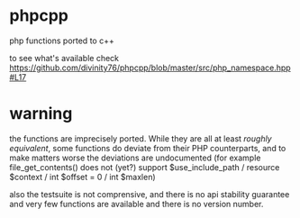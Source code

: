 # phpcpp
php functions ported to c++

to see what's available check https://github.com/divinity76/phpcpp/blob/master/src/php_namespace.hpp#L17

# warning

the functions are imprecisely ported. While they are all at least  _roughly equivalent_, some functions do deviate from their PHP counterparts, and to make matters worse the deviations are undocumented  (for example file_get_contents() does not (yet?) support $use_include_path /  resource $context  / int $offset = 0 /  int $maxlen)

also the testsuite is not comprensive, and there is no api stability guarantee and very few functions are available and there is no version number.
